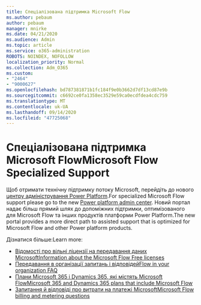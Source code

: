 ```yaml
---
title: Спеціалізована підтримка Microsoft Flow
ms.author: pebaum
author: pebaum
manager: mnirke
ms.date: 04/21/2020
ms.audience: Admin
ms.topic: article
ms.service: o365-administration
ROBOTS: NOINDEX, NOFOLLOW
localization_priority: Normal
ms.collection: Adm_O365
ms.custom:
- "2464"
- "9000627"
ms.openlocfilehash: bd787381871b1fc184f9e0b3662d7df13cd87e9b
ms.sourcegitcommit: c6692ce0fa1358ec3529e59ca0ecdfdea4cdc759
ms.translationtype: MT
ms.contentlocale: uk-UA
ms.lasthandoff: 09/14/2020
ms.locfileid: "47725068"
---
```

# <a name="microsoft-flow-specialized-support"></a><span data-ttu-id="6a4de-102">Спеціалізована підтримка Microsoft Flow</span><span class="sxs-lookup"><span data-stu-id="6a4de-102">Microsoft Flow Specialized Support</span></span>

<span data-ttu-id="6a4de-103">Щоб отримати технічну підтримку потоку Microsoft, перейдіть до нового [центру адміністрування Power Platform](https://aka.ms/flowadminsupport).</span><span class="sxs-lookup"><span data-stu-id="6a4de-103">For specialized Microsoft Flow support please go to the new [Power platform admin center](https://aka.ms/flowadminsupport).</span></span> <span data-ttu-id="6a4de-104">Новий портал надає більш прямий шлях до допоміжних підтримки, оптимізованого для Microsoft Flow та інших продуктів платформи Power Platform.</span><span class="sxs-lookup"><span data-stu-id="6a4de-104">The new portal provides a more direct path to assisted support that is optimized for Microsoft Flow and other Power platform products.</span></span>

<span data-ttu-id="6a4de-105">Дізнатися більше:</span><span class="sxs-lookup"><span data-stu-id="6a4de-105">Learn more:</span></span>
- [<span data-ttu-id="6a4de-106">Відомості про вільні ліцензії на передавання даних Microsoft</span><span class="sxs-lookup"><span data-stu-id="6a4de-106">Information about the Microsoft Flow Free licenses</span></span>](https://go.microsoft.com/fwlink/?linkid=2095610)
- [<span data-ttu-id="6a4de-107">Передавання в організації запитань і відповідей</span><span class="sxs-lookup"><span data-stu-id="6a4de-107">Flow in your organization FAQ</span></span>](https://go.microsoft.com/fwlink/?linkid=2072608)
- [<span data-ttu-id="6a4de-108">Плани Microsoft 365 і Dynamics 365, які містять Microsoft Flow</span><span class="sxs-lookup"><span data-stu-id="6a4de-108">Microsoft 365 and Dynamics 365 plans that include Microsoft Flow</span></span>](https://go.microsoft.com/fwlink/?linkid=2072406)
- [<span data-ttu-id="6a4de-109">Запитання й відповіді про витрати на платежі Microsoft</span><span class="sxs-lookup"><span data-stu-id="6a4de-109">Microsoft Flow billing and metering questions</span></span>](https://go.microsoft.com/fwlink/?linkid=2072612)